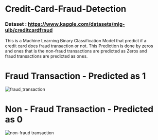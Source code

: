 # Credit-Card-Fraud-Detection

### Dataset : https://www.kaggle.com/datasets/mlg-ulb/creditcardfraud

This is a Machine Learning Binary Classification Model that predict if a credit card does fraud transaction or not. 
This Prediction is done by zeros and ones that is the non-fraud transactions are predicted as Zeros and fraud transactions are predicted as ones.

# Fraud Transaction - Predicted as 1
![fraud_transaction](https://github.com/DEVADARSHINIS/Credit-Card-Fraud-Detection/assets/115392578/aa6d6b21-b1b4-45dc-996a-b0c8cdce6587)

# Non - Fraud Transaction - Predicted as 0
![non-fraud transaction](https://github.com/DEVADARSHINIS/Credit-Card-Fraud-Detection/assets/115392578/75e88bb9-0ab2-4071-8463-49684f861b92)
